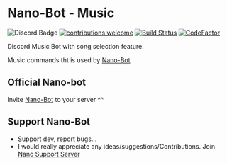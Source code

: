 # Nano-Bot - Music
![Discord Badge](https://discordapp.com/api/guilds/458296099049046018/embed.png)
[![contributions welcome](https://img.shields.io/badge/contributions-welcome-brightgreen.svg?style=flat)](https://github.com/dwyl/esta/issues)
[![Build Status](https://travis-ci.org/MadeYoga/San.png?branch=master)](https://travis-ci.org/MadeYoga/San)
[![CodeFactor](https://www.codefactor.io/repository/github/madeyoga/san/badge)](https://www.codefactor.io/repository/github/madeyoga/san)

Discord Music Bot with song selection feature.

Music commands tht is used by <a href="https://github.com/MadeYoga/Nano-Bot">Nano-Bot</a><br>

## Official Nano-bot
Invite <a href="https://github.com/MadeYoga/Nano-Bot">Nano-Bot</a> to your server ^^

## Support Nano-Bot
- Support dev, report bugs...
- I would really appreciate any ideas/suggestions/Contributions.
Join [Nano Support Server](https://discord.gg/Y8sB4ay)
